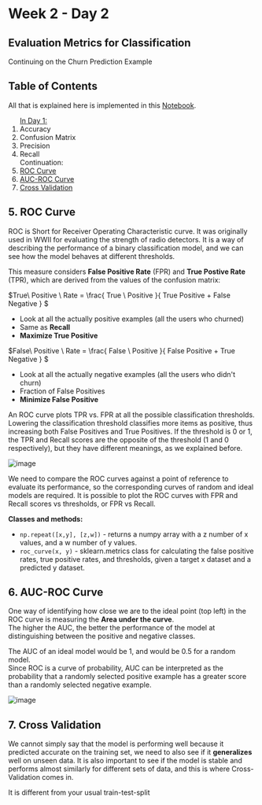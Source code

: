 # Week 2 - Day 2

## Evaluation Metrics for Classification
Continuing on the Churn Prediction Example

## Table of Contents
All that is explained here is implemented in this <a href="https://github.com/SohailaDiab/365-Days-of-AI/blob/main/Week-2/Evaluation_Metrics_for_Classification.ipynb">Notebook</a>.

<ol>
  <a href="https://github.com/SohailaDiab/365-Days-of-AI/blob/main/Week-2/Day-1/Day-1.md">In Day 1:</a>
  <li>Accuracy</li>
  <li>Confusion Matrix</li>
  <li>Precision</li>
  <li>Recall</li>
  Continuation:
  <li><a href="#5-roc-curve">ROC Curve</a></li>
  <li><a href="#6-auc-roc-curve">AUC-ROC Curve</a></li>
  <li><a href="#7-cross-validation">Cross Validation</a></li>
</ol>

## 5. ROC Curve
ROC is Short for Receiver Operating Characteristic curve. It was originally used in WWII for evaluating the strength of radio detectors.</n>
It is a way of describing the performance of a binary classification model, and we can see how the model behaves at different thresholds.

This measure considers **False Positive Rate** (FPR) and **True Postive Rate** (TPR), which are derived from the values of the confusion matrix:

$True\ Positive \ Rate = \frac{ True \ Positive }{ True Positive + False Negative } $
</n>
- Look at all the actually positive examples (all the users who churned)
- Same as **Recall**
- **Maximize True Positive**

$False\ Positive \ Rate = \frac{ False \ Positive }{ False Positive + True Negative } $
</n>
- Look at all the actually negative examples (all the users who didn't churn)
- Fraction of False Positives
- **Minimize False Positive**

An ROC curve plots TPR vs. FPR at all the possible classification thresholds. Lowering the classification threshold classifies more items as positive, thus increasing both False Positives and True Positives. If the threshold is 0 or 1, the TPR and Recall scores are the opposite of the threshold (1 and 0 respectively), but they have different meanings, as we explained before.

![image](https://user-images.githubusercontent.com/70928356/196720835-643759d3-0e94-4290-8e44-4756a007ef55.png)

We need to compare the ROC curves against a point of reference to evaluate its performance, so the corresponding curves of random and ideal models are required. It is possible to plot the ROC curves with FPR and Recall scores vs thresholds, or FPR vs Recall.

**Classes and methods:**
- `np.repeat([x,y], [z,w])` - returns a numpy array with a z number of x values, and a w number of y values.
- `roc_curve(x, y)` - sklearn.metrics class for calculating the false positive rates, true positive rates, and thresholds, given a target x dataset and a predicted y dataset.

## 6. AUC-ROC Curve
One way of identifying how close we are to the ideal point (top left) in the ROC curve is measuring the **Area under the curve**.
</br>
The higher the AUC, the better the performance of the model at distinguishing between the positive and negative classes.

The AUC of an ideal model would be 1, and would be 0.5 for a random model.</br>
Since ROC is a curve of probability, AUC can be interpreted as the probability that a randomly selected positive example has a greater score than a randomly selected negative example.

![image](https://user-images.githubusercontent.com/70928356/196759906-efbec714-baf5-4540-a49f-596358c04889.png)

## 7. Cross Validation
We cannot simply say that the model is performing well because it predicted accurate on the training set, we need to also see if it **generalizes** well on unseen data. It is also important to see if the model is stable and performs almost similarly for different sets of data, and this is where Cross-Validation comes in.

It is different from your usual train-test-split
